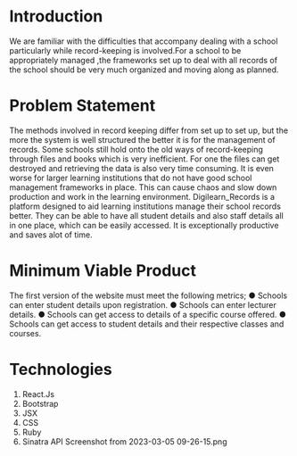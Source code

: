 # Introduction

We are familiar with the difficulties that accompany dealing with a school particularly while
record-keeping is involved.For a school to be appropriately managed ,the frameworks set up to
deal with all records of the school should be very much organized and moving along as
planned.

# Problem Statement

The methods involved in record keeping differ from set up to set up, but the more the system is
well structured the better it is for the management of records. Some schools still hold onto the old
ways of record-keeping through files and books which is very inefficient. For one the files can get
destroyed and retrieving the data is also very time consuming.
It is even worse for larger learning institutions that do not have good school management
frameworks in place. This can cause chaos and slow down production and work in the learning
environment.
Digilearn_Records is a platform designed to aid learning institutions manage their school
records better. They can be able to have all student details and also staff details all in one
place, which can be easily accessed. It is exceptionally productive and saves alot of time.

# Minimum Viable Product

The first version of the website must meet the following metrics;
● Schools can enter student details upon registration.
● Schools can enter lecturer details.
● Schools can get access to details of a specific course offered.
● Schools can get access to student details and their respective classes and courses.

# Technologies

1. React.Js
2. Bootstrap
3. JSX
4. CSS
5. Ruby
6. Sinatra API
Screenshot from 2023-03-05 09-26-15.png